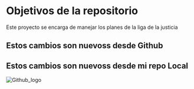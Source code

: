 # Objetivos de la repositorio

Este proyecto se encarga de manejar los planes de la liga de la justicia


## Estos cambios son nuevoss desde Github
## Estos cambios son nuevoss desde mi repo Local

![Github_logo](https://image.api.playstation.com/vulcan/ap/rnd/202009/3021/B2aUYFC0qUAkNnjbTHRyhrg3.png)
